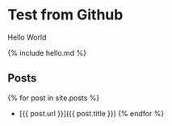 # Test from Github

Hello World

{% include hello.md %}

## Posts

{% for post in site.posts %}
* [{{ post.url }}]({{ post.title }})
{% endfor %}
